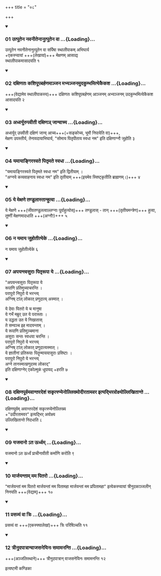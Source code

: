 +++
title = "०८"

+++

<div class="js_include" includetitle="true" newlevelforh1="3" unfilled="" url="/vedAH_yajuH/taittirIyam/sUtram/ApastambaH/shrautam/vishvAsa-prastutiH/01/08/01_utpUtena_navanItenAnutpUtena_vA.md">
<details open><summary><h3>01 उत्पूतेन नवनीतेनानुत्पूतेन वा ...{Loading}...</h3></summary>

उत्पूतेन नवनीतेनानुत्पूतेन वा सर्पिषा स्थालीपाकम् अभिघार्य  
+एकस्प्यायां +++(लेखायां)+++ मेक्षणम् आसाद्य  
स्थालीपाकमासादयति १  

</details>
</div>

<div class="js_include collapsed" newlevelforh1="4" title="सर्वाष् टीकाः" url="/vedAH_yajuH/taittirIyam/sUtram/ApastambaH/shrautam/sarvASh_TIkAH/01/08/01_utpUtena_navanItenAnutpUtena_vA.md"> </div>



<div class="js_include collapsed" newlevelforh1="4" title="मूलम्" url="/vedAH_yajuH/taittirIyam/sUtram/ApastambaH/shrautam/mUlam/01/08/01_utpUtena_navanItenAnutpUtena_vA.md"> </div>


<div class="js_include" includetitle="true" newlevelforh1="3" unfilled="" url="/vedAH_yajuH/taittirIyam/sUtram/ApastambaH/shrautam/vishvAsa-prastutiH/01/08/02_daxiNataH_kashipUpabarhaNamAnjana_mabhyanjanamudakumbhamityekaikasha.md">
<details open><summary><h3>02 दक्षिणतः कशिपूपबर्हणमाञ्जन मभ्यञ्जनमुदकुम्भमित्येकैकश ...{Loading}...</h3></summary>

+++(वेद्यामेव स्थालीपाकस्य)+++ दक्षिणतः कशिपूपबर्हणम् आञ्जनम् अभ्यञ्जनम् उदकुम्भमित्येकैकश आसादयति २  

</details>
</div>

<div class="js_include collapsed" newlevelforh1="4" title="सर्वाष् टीकाः" url="/vedAH_yajuH/taittirIyam/sUtram/ApastambaH/shrautam/sarvASh_TIkAH/01/08/02_daxiNataH_kashipUpabarhaNamAnjana_mabhyanjanamudakumbhamityekaikasha.md"> </div>



<div class="js_include collapsed" newlevelforh1="4" title="मूलम्" url="/vedAH_yajuH/taittirIyam/sUtram/ApastambaH/shrautam/mUlam/01/08/02_daxiNataH_kashipUpabarhaNamAnjana_mabhyanjanamudakumbhamityekaikasha.md"> </div>


<div class="js_include" includetitle="true" newlevelforh1="3" unfilled="" url="/vedAH_yajuH/taittirIyam/sUtram/ApastambaH/shrautam/vishvAsa-prastutiH/01/08/03_adhvaryurupavItI_daxiNa~n_jAnvAchya.md">
<details open><summary><h3>03 अध्वर्युरुपवीती दक्षिणञ् जान्वाच्य ...{Loading}...</h3></summary>

अध्वर्युर् उपवीती दक्षिणं जान्व् आच्य+++(=सङ्कोच्य, भूमौ निपायेति वा)+++,  
मेक्षण उपस्तीर्य, तेनावदायाभिघार्य, "सोमाय पितृपीताय स्वधा नम" इति दक्षिणाग्नौ जुहोति ३  

</details>
</div>

<div class="js_include collapsed" newlevelforh1="4" title="सर्वाष् टीकाः" url="/vedAH_yajuH/taittirIyam/sUtram/ApastambaH/shrautam/sarvASh_TIkAH/01/08/03_adhvaryurupavItI_daxiNa~n_jAnvAchya.md"> </div>



<div class="js_include collapsed" newlevelforh1="4" title="मूलम्" url="/vedAH_yajuH/taittirIyam/sUtram/ApastambaH/shrautam/mUlam/01/08/03_adhvaryurupavItI_daxiNa~n_jAnvAchya.md"> </div>


<div class="js_include" includetitle="true" newlevelforh1="3" unfilled="" url="/vedAH_yajuH/taittirIyam/sUtram/ApastambaH/shrautam/vishvAsa-prastutiH/01/08/04_yamAyAngirasvate_pitRmate_svadhA.md">
<details open><summary><h3>04 यमायाङ्गिरस्वते पितृमते स्वधा ...{Loading}...</h3></summary>

"यमायाङ्गिरस्वते पितृमते स्वधा नम" इति द्वितीयाम् ।  
"अग्नये कव्यवाहनाय स्वधा नम" इति तृतीयाम् +++(इयमेव स्विष्ट्कृतीति ब्राह्मणम्।)+++ ४  

</details>
</div>

<div class="js_include collapsed" newlevelforh1="4" title="सर्वाष् टीकाः" url="/vedAH_yajuH/taittirIyam/sUtram/ApastambaH/shrautam/sarvASh_TIkAH/01/08/04_yamAyAngirasvate_pitRmate_svadhA.md"> </div>



<div class="js_include collapsed" newlevelforh1="4" title="मूलम्" url="/vedAH_yajuH/taittirIyam/sUtram/ApastambaH/shrautam/mUlam/01/08/04_yamAyAngirasvate_pitRmate_svadhA.md"> </div>


<div class="js_include" includetitle="true" newlevelforh1="3" unfilled="" url="/vedAH_yajuH/taittirIyam/sUtram/ApastambaH/shrautam/vishvAsa-prastutiH/01/08/05_ye_mexaNe_taNDulAstAnhutvA.md">
<details open><summary><h3>05 ये मेक्षणे तण्डुलास्तान्हुत्वा ...{Loading}...</h3></summary>

ये मेक्षणे +++(जीवतण्डुलत्वाल्लग्नाः पूर्वाहुत्योस्)+++ तण्डुलास् - तान् +++(तृतीयमन्त्रेण)+++ हुत्वा, तूष्णीं मेक्षणमादधाति +++(अग्नौ!)+++ ५  

</details>
</div>

<div class="js_include collapsed" newlevelforh1="4" title="सर्वाष् टीकाः" url="/vedAH_yajuH/taittirIyam/sUtram/ApastambaH/shrautam/sarvASh_TIkAH/01/08/05_ye_mexaNe_taNDulAstAnhutvA.md"> </div>



<div class="js_include collapsed" newlevelforh1="4" title="मूलम्" url="/vedAH_yajuH/taittirIyam/sUtram/ApastambaH/shrautam/mUlam/01/08/05_ye_mexaNe_taNDulAstAnhutvA.md"> </div>


<div class="js_include" includetitle="true" newlevelforh1="3" unfilled="" url="/vedAH_yajuH/taittirIyam/sUtram/ApastambaH/shrautam/vishvAsa-prastutiH/01/08/06_na_yamAya_juhotItyeke.md">
<details open><summary><h3>06 न यमाय जुहोतीत्येके ...{Loading}...</h3></summary>

न यमाय जुहोतीत्येके ६ 

</details>
</div>

<div class="js_include collapsed" newlevelforh1="4" title="सर्वाष् टीकाः" url="/vedAH_yajuH/taittirIyam/sUtram/ApastambaH/shrautam/sarvASh_TIkAH/01/08/06_na_yamAya_juhotItyeke.md"> </div>



<div class="js_include collapsed" newlevelforh1="4" title="मूलम्" url="/vedAH_yajuH/taittirIyam/sUtram/ApastambaH/shrautam/mUlam/01/08/06_na_yamAya_juhotItyeke.md"> </div>


<div class="js_include" includetitle="true" newlevelforh1="3" unfilled="" url="/vedAH_yajuH/taittirIyam/sUtram/ApastambaH/shrautam/vishvAsa-prastutiH/01/08/07_apayantvasurAH_pitRrUpA_ye.md">
<details open><summary><h3>07 अपयन्त्वसुराः पितृरूपा ये ...{Loading}...</h3></summary>

"अपयन्त्वसुराः पितृरूपा ये  
रूपाणि प्रतिमुच्याचरन्ति ।  
परापुरो निपुरो ये भरन्त्य्  
अग्निष् टांल् लोकात् प्रणुदात्य् अस्मात् ।

ये देवाः पितरो ये च मानुषा  
ये गर्भे मम्रुर् उत ये परास्ताः ।  
य उद्धता उत ये निखातास्  
ते सम्यञ्च इह मादयन्ताम् ।  
ये रूपाणि प्रतिमुञ्चमाना  
असुराः सन्तः स्वधया चरन्ति ।  
परापुरो निपुरो ये भरन्त्य्  
अग्निष् टांल् लोकात् प्रणुदात्यस्मात् ।  
ये ज्ञातीनां प्रतिरूपाः
पितॄन्माययासुराः प्रविष्टाः ।  
परापुरो निपुरो ये भरन्त्य्  
अग्ने तानस्मात्प्रणुदस्व लोकाद्"  
इति दक्षिणाग्नेर् एकोल्मुकं धूपायद् +हरति ७  

</details>
</div>

<div class="js_include collapsed" newlevelforh1="4" title="सर्वाष् टीकाः" url="/vedAH_yajuH/taittirIyam/sUtram/ApastambaH/shrautam/sarvASh_TIkAH/01/08/07_apayantvasurAH_pitRrUpA_ye.md"> </div>



<div class="js_include collapsed" newlevelforh1="4" title="मूलम्" url="/vedAH_yajuH/taittirIyam/sUtram/ApastambaH/shrautam/mUlam/01/08/07_apayantvasurAH_pitRrUpA_ye.md"> </div>


<div class="js_include" includetitle="true" newlevelforh1="3" unfilled="" url="/vedAH_yajuH/taittirIyam/sUtram/ApastambaH/shrautam/vishvAsa-prastutiH/01/08/08_daxiNapUrvamavAntaradeshaM_sakRtspyenollikhyodIratAmavara_ityadbhiravoxyollikhitAnte.md">
<details open><summary><h3>08 दक्षिणपूर्वमवान्तरदेशं सकृत्स्प्येनोल्लिख्योदीरतामवर इत्यद्भिरवोक्ष्योल्लिखितान्ते ...{Loading}...</h3></summary>

दक्षिणपूर्वम् अवान्तरदेशं सकृत्स्प्येनोल्लिख्य  
+"उदीरतामवर" इत्यद्भिर् अवोक्ष्य  
उल्लिखितान्ते निदधाति ८  

</details>
</div>

<div class="js_include collapsed" newlevelforh1="4" title="सर्वाष् टीकाः" url="/vedAH_yajuH/taittirIyam/sUtram/ApastambaH/shrautam/sarvASh_TIkAH/01/08/08_daxiNapUrvamavAntaradeshaM_sakRtspyenollikhyodIratAmavara_ityadbhiravoxyollikhitAnte.md"> </div>



<div class="js_include collapsed" newlevelforh1="4" title="मूलम्" url="/vedAH_yajuH/taittirIyam/sUtram/ApastambaH/shrautam/mUlam/01/08/08_daxiNapUrvamavAntaradeshaM_sakRtspyenollikhyodIratAmavara_ityadbhiravoxyollikhitAnte.md"> </div>


<div class="js_include" includetitle="true" newlevelforh1="3" unfilled="" url="/vedAH_yajuH/taittirIyam/sUtram/ApastambaH/shrautam/vishvAsa-prastutiH/01/08/09_yajamAno.ata_Urdhvam.md">
<details open><summary><h3>09 यजमानो ऽत ऊर्ध्वम् ...{Loading}...</h3></summary>

यजमानो ऽत ऊर्ध्वं प्राचीनावीती कर्माणि करोति ९  

</details>
</div>

<div class="js_include collapsed" newlevelforh1="4" title="सर्वाष् टीकाः" url="/vedAH_yajuH/taittirIyam/sUtram/ApastambaH/shrautam/sarvASh_TIkAH/01/08/09_yajamAno.ata_Urdhvam.md"> </div>



<div class="js_include collapsed" newlevelforh1="4" title="मूलम्" url="/vedAH_yajuH/taittirIyam/sUtram/ApastambaH/shrautam/mUlam/01/08/09_yajamAno.ata_Urdhvam.md"> </div>


<div class="js_include" includetitle="true" newlevelforh1="3" unfilled="" url="/vedAH_yajuH/taittirIyam/sUtram/ApastambaH/shrautam/vishvAsa-prastutiH/01/08/10_mArjayantAm_mama_pitaro.md">
<details open><summary><h3>10 मार्जयन्ताम् मम पितरो ...{Loading}...</h3></summary>

"मार्जयन्तां मम पितरो मार्जयन्तां मम पितामहा मार्जयन्तां मम प्रपितामहा" इत्येकस्प्यायां त्रीनुदकाञ्जलीन् निनयति +++(वेद्याम्)+++ १०  

</details>
</div>

<div class="js_include collapsed" newlevelforh1="4" title="सर्वाष् टीकाः" url="/vedAH_yajuH/taittirIyam/sUtram/ApastambaH/shrautam/sarvASh_TIkAH/01/08/10_mArjayantAm_mama_pitaro.md"> </div>



<div class="js_include collapsed" newlevelforh1="4" title="मूलम्" url="/vedAH_yajuH/taittirIyam/sUtram/ApastambaH/shrautam/mUlam/01/08/10_mArjayantAm_mama_pitaro.md"> </div>


<div class="js_include" includetitle="true" newlevelforh1="3" unfilled="" url="/vedAH_yajuH/taittirIyam/sUtram/ApastambaH/shrautam/vishvAsa-prastutiH/01/08/11_prasavyaM_vA_triH.md">
<details open><summary><h3>11 प्रसव्यं वा त्रिः ...{Loading}...</h3></summary>

प्रसव्यं वा +++(एकस्फ्यालेखां)+++ त्रिः परिषिञ्चति ११  

</details>
</div>

<div class="js_include collapsed" newlevelforh1="4" title="सर्वाष् टीकाः" url="/vedAH_yajuH/taittirIyam/sUtram/ApastambaH/shrautam/sarvASh_TIkAH/01/08/11_prasavyaM_vA_triH.md"> </div>



<div class="js_include collapsed" newlevelforh1="4" title="मूलम्" url="/vedAH_yajuH/taittirIyam/sUtram/ApastambaH/shrautam/mUlam/01/08/11_prasavyaM_vA_triH.md"> </div>


<div class="js_include" includetitle="true" newlevelforh1="3" unfilled="" url="/vedAH_yajuH/taittirIyam/sUtram/ApastambaH/shrautam/vishvAsa-prastutiH/01/08/12_trInudapAtrAnvAjasaneyinaH_samAmananti.md">
<details open><summary><h3>12 त्रीनुदपात्रान्वाजसनेयिनः समामनन्ति ...{Loading}...</h3></summary>

+++(अञ्जलिस्थाने)+++ त्रीनुदपात्रान् वाजसनेयिनः समामनन्ति १२  

</details>
</div>

<div class="js_include collapsed" newlevelforh1="4" title="सर्वाष् टीकाः" url="/vedAH_yajuH/taittirIyam/sUtram/ApastambaH/shrautam/sarvASh_TIkAH/01/08/12_trInudapAtrAnvAjasaneyinaH_samAmananti.md"> </div>



<div class="js_include collapsed" newlevelforh1="4" title="मूलम्" url="/vedAH_yajuH/taittirIyam/sUtram/ApastambaH/shrautam/mUlam/01/08/12_trInudapAtrAnvAjasaneyinaH_samAmananti.md"> </div>





  
इत्यष्टमी कण्डिका 
